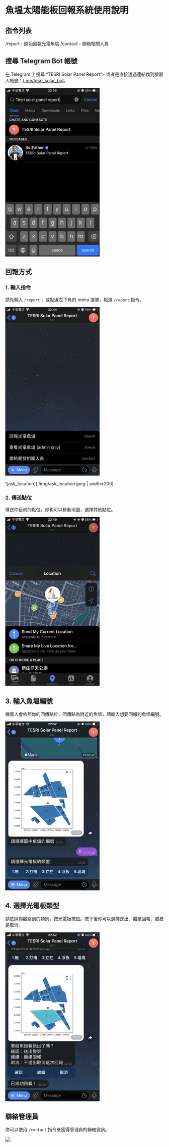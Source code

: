 # 魚塭太陽能板回報系統使用說明


## 指令列表
/report - 開始回報光電魚塭
/contact - 聯絡相關人員

## 搜尋 Telegram Bot 帳號
在 Telegram 上搜尋 “TESRI Solar Panel Report”>
或者是直接透過連結找到機器人帳號：[t.me/tesri_solar_bot](https://t.me/tesri_solar_bot)。

<img src="./img/search_bot.jpeg" width="300">


## 回報方式

### 1. 輸入指令
請先輸入 `/report` ，或點選左下角的 menu 選單，點選 `/report` 指令。

<img src="./img/report_command.jpeg" width="300">

![ask_location](./img/ask_location.jpeg | width=200)

### 2. 傳送點位
傳送你目前的點位，你也可以移動地圖，選擇其他點位。

<img src="./img/select_location.PNG" width="300">

## 3. 輸入魚塭編號
機器人會依照你的回傳點位，回傳點為附近的魚塭，請輸入想要回報的魚塭編號。

<img src="./img/send_pond_index.PNG" width="300">

## 4. 選擇光電板類型
請依照你觀察到的類別，按光電板按鈕。按下後你可以選擇送出、繼續回報、或者是取消。

<img src="./img/select_type_and_sent.PNG" width="300">


## 聯絡管理員
你可以使用 `/contact` 指令來獲得管理員的聯絡資訊。

<img src="./img/contact.PNG" width="300">

